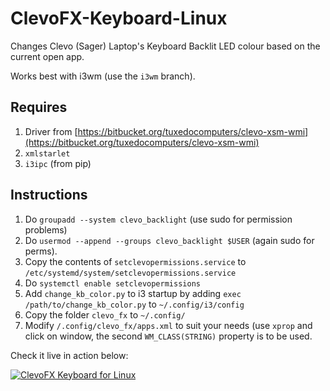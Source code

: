 # ClevoFX-Keyboard-Linux
Changes Clevo (Sager) Laptop's Keyboard Backlit LED colour based on the current open app.

Works best with i3wm (use the `i3wm` branch).

## Requires
1. Driver from [https://bitbucket.org/tuxedocomputers/clevo-xsm-wmi](https://bitbucket.org/tuxedocomputers/clevo-xsm-wmi)
2. `xmlstarlet`
3. `i3ipc` (from pip)

## Instructions
1. Do `groupadd --system clevo_backlight` (use sudo for permission problems)
2. Do `usermod --append --groups clevo_backlight $USER` (again sudo for perms).
3. Copy the contents of `setclevopermissions.service` to `/etc/systemd/system/setclevopermissions.service`
4. Do `systemctl enable setclevopermissions`
5. Add `change_kb_color.py` to i3 startup by adding `exec /path/to/change_kb_color.py` to `~/.config/i3/config`
5. Copy the folder `clevo_fx` to `~/.config/`
6. Modify `/.config/clevo_fx/apps.xml` to suit your needs (use `xprop` and click on window, the second `WM_CLASS(STRING)` property is to be used.

Check it live in action below:

[![ClevoFX Keyboard for Linux](https://img.youtube.com/vi/i6H8X8P0x2o/0.jpg)](https://www.youtube.com/watch?v=i6H8X8P0x2o)

